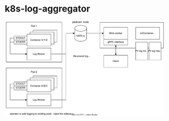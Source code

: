 # k8s-log-aggregator
![](https://github.com/net-reply-future-networks/k8s-log-aggregator/blob/main/Design.drawio.svg)
